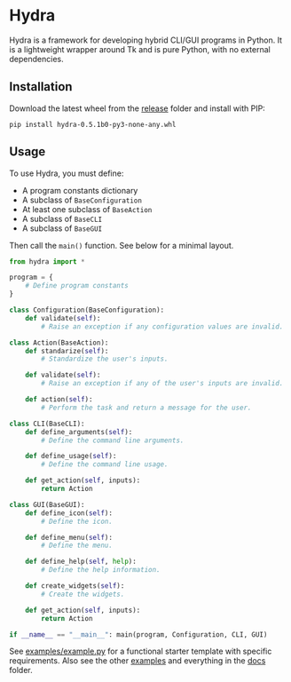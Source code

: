 # Hydra

Hydra is a framework for developing hybrid CLI/GUI programs in Python. It is a lightweight wrapper around Tk and is pure Python, with no external dependencies.

## Installation

Download the latest wheel from the [release](release) folder and install with PIP:

```pip install hydra-0.5.1b0-py3-none-any.whl```

## Usage

To use Hydra, you must define:

* A program constants dictionary
* A subclass of `BaseConfiguration`
* At least one subclass of `BaseAction`
* A subclass of `BaseCLI`
* A subclass of `BaseGUI`

Then call the `main()` function. See below for a minimal layout.

```python
from hydra import *

program = {
	# Define program constants
}

class Configuration(BaseConfiguration):
	def validate(self):
		# Raise an exception if any configuration values are invalid.

class Action(BaseAction):
	def standarize(self):
		# Standardize the user's inputs.

	def validate(self):
		# Raise an exception if any of the user's inputs are invalid.

	def action(self):
		# Perform the task and return a message for the user.

class CLI(BaseCLI):
	def define_arguments(self):
		# Define the command line arguments.

	def define_usage(self):
		# Define the command line usage.

	def get_action(self, inputs):
		return Action

class GUI(BaseGUI):
	def define_icon(self):
		# Define the icon.

	def define_menu(self):
		# Define the menu.

	def define_help(self, help):
		# Define the help information.

	def create_widgets(self):
		# Create the widgets.

	def get_action(self, inputs):
		return Action

if __name__ == "__main__": main(program, Configuration, CLI, GUI)
```

See [examples/example.py](examples/example.py) for a functional starter template with specific requirements. Also see the other [examples](examples) and everything in the [docs](docs) folder.
